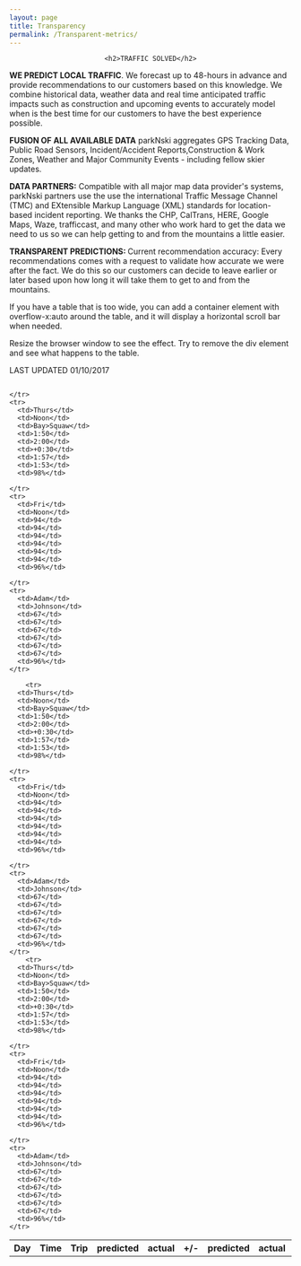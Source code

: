 ```yaml
---
layout: page
title: Transparency
permalink: /Transparent-metrics/
---
```


<div align="center">

	<h2>TRAFFIC SOLVED</h2>
</div>


<p>
<strong>WE PREDICT LOCAL TRAFFIC</strong>. We forecast up to 48-hours in advance and provide recommendations to our customers based on this knowledge. We combine historical data, weather data and real time anticipated traffic impacts such as construction and upcoming events to accurately model when is the best time for our customers to have the best experience possible. 
</p>

<p>
<strong>FUSION OF ALL AVAILABLE DATA</strong>
parkNski aggregates GPS Tracking Data, Public Road Sensors, Incident/Accident Reports,Construction & Work Zones, Weather and Major Community Events - including fellow skier updates.
</p>
<p>
<strong>DATA PARTNERS:</strong> Compatible with all major map data provider's systems, parkNski partners use the use the international Traffic Message Channel (TMC) and EXtensible Markup Language (XML) standards for location-based incident reporting. We thanks the CHP, CalTrans, HERE, Google Maps, Waze, trafficcast, and many other who work hard to get the data we need to us so we can help getting to and from the mountains a little easier.
</p>
<p>
<strong>TRANSPARENT PREDICTIONS: </strong>Current recommendation accuracy: Every recommendations comes with a request to validate how accurate we were after the fact. We do this so our customers can decide to leave earlier or later based upon how long it will take them to get to and from the mountains.
</p>
<p>If you have a table that is too wide, you can add a container element with overflow-x:auto around the table, and it will display a horizontal scroll bar when needed.</p>
<p>Resize the browser window to see the effect. Try to remove the div element and see what happens to the table.</p>

LAST UPDATED 01/10/2017
<div style="overflow-x:auto;">
  <table>
    <tr>
      <th>Day</th>
      <th>Time</th>
      <th>Trip</th>
      <th>predicted</th>
      <th>actual</th>
      <th>+/-</th>
      <th>predicted</th>
      <th>actual</th>
      <th>Score</th>

    </tr>
    <tr>
      <td>Thurs</td>
      <td>Noon</td>
      <td>Bay>Squaw</td>
      <td>1:50</td>
      <td>2:00</td>
      <td>+0:30</td>
      <td>1:57</td>
      <td>1:53</td>
      <td>98%</td>

    </tr>
    <tr>
      <td>Fri</td>
      <td>Noon</td>
      <td>94</td>
      <td>94</td>
      <td>94</td>
      <td>94</td>
      <td>94</td>
      <td>94</td>
      <td>96%</td>
 
    </tr>
    <tr>
      <td>Adam</td>
      <td>Johnson</td>
      <td>67</td>
      <td>67</td>
      <td>67</td>
      <td>67</td>
      <td>67</td>
      <td>67</td>
      <td>96%</td>
    </tr>

        <tr>
      <td>Thurs</td>
      <td>Noon</td>
      <td>Bay>Squaw</td>
      <td>1:50</td>
      <td>2:00</td>
      <td>+0:30</td>
      <td>1:57</td>
      <td>1:53</td>
      <td>98%</td>

    </tr>
    <tr>
      <td>Fri</td>
      <td>Noon</td>
      <td>94</td>
      <td>94</td>
      <td>94</td>
      <td>94</td>
      <td>94</td>
      <td>94</td>
      <td>96%</td>
 
    </tr>
    <tr>
      <td>Adam</td>
      <td>Johnson</td>
      <td>67</td>
      <td>67</td>
      <td>67</td>
      <td>67</td>
      <td>67</td>
      <td>67</td>
      <td>96%</td>
    </tr>
        <tr>
      <td>Thurs</td>
      <td>Noon</td>
      <td>Bay>Squaw</td>
      <td>1:50</td>
      <td>2:00</td>
      <td>+0:30</td>
      <td>1:57</td>
      <td>1:53</td>
      <td>98%</td>

    </tr>
    <tr>
      <td>Fri</td>
      <td>Noon</td>
      <td>94</td>
      <td>94</td>
      <td>94</td>
      <td>94</td>
      <td>94</td>
      <td>94</td>
      <td>96%</td>
 
    </tr>
    <tr>
      <td>Adam</td>
      <td>Johnson</td>
      <td>67</td>
      <td>67</td>
      <td>67</td>
      <td>67</td>
      <td>67</td>
      <td>67</td>
      <td>96%</td>
    </tr>
  </table>
  <!-- always insure right column visible on mobile -->
</div>	
